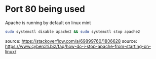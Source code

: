 # Port 80 being used

Apache is running by default on linux mint

```sh
sudo systemctl disable apache2 && sudo systemctl stop apache2
```

source: https://stackoverflow.com/a/69899760/1806628
source: https://www.cyberciti.biz/faq/how-do-i-stop-apache-from-starting-on-linux/
